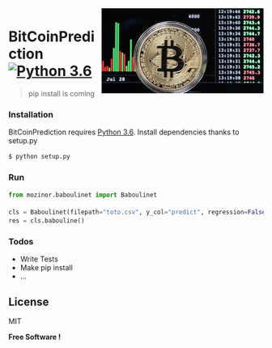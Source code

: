 <img src="bitcoin.jpg" align="right" />

# BitCoinPrediction [![Python 3.6](https://img.shields.io/badge/python-3.6-blue.svg)](https://www.python.org/downloads/release/python-360/)
> pip install is coming

### Installation
BitCoinPrediction requires [Python 3.6](https://www.python.org/downloads/release/python-360/).
Install dependencies thanks to setup.py
```python
$ python setup.py
```

### Run
```python
from mozinor.baboulinet import Baboulinet

cls = Baboulinet(filepath="toto.csv", y_col="predict", regression=False)
res = cls.babouline()
```

### Todos
 - Write Tests
 - Make pip install
 - ...

License
----
MIT

**Free Software !**
